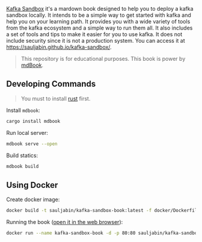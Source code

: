 [Kafka Sandbox](https://sauljabin.github.io/kafka-sandbox/) it's a mardown book designed to help you to deploy a kafka sandbox locally. It intends to be a simple way to get started with kafka and
help you on your learning path. It provides you with a wide variety of tools from the kafka ecosystem and a simple way
to run them all. It also includes a set of tools and tips to make it easier for you to use kafka. It does not include
security since it is not a production system. You can access it at https://sauljabin.github.io/kafka-sandbox/.

> This repository is for educational purposes. This book is power by [mdBook](https://rust-lang.github.io/mdBook/index.html).

## Developing Commands

> You must to install [rust](https://www.rust-lang.org/tools/install) first.

Install `mdbook`:

```bash
cargo install mdbook
```

Run local server:

```bash
mdbook serve --open
```

Build statics:

```bash
mdbook build
```

## Using Docker

Create docker image:

```bash
docker build -t sauljabin/kafka-sandbox-book:latest -f docker/Dockerfile .
```

Running the book ([open it in the web browser](http://localhost)):

```bash
docker run --name kafka-sandbox-book -d -p 80:80 sauljabin/kafka-sandbox-book:latest
```
